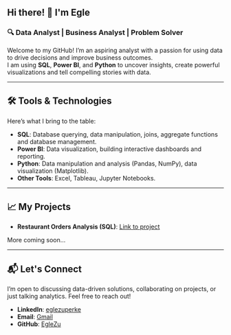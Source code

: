 
## Hi there! 👋 I'm Egle


### 🔍 Data Analyst | Business Analyst | Problem Solver

Welcome to my GitHub! I’m an aspiring analyst with a passion for using data to drive decisions and improve business outcomes. <br>
I am using **SQL**, **Power BI**, and **Python** to uncover insights, create powerful visualizations and tell compelling stories with data.

---

## 🛠 Tools & Technologies

Here’s what I bring to the table:

- **SQL**: Database querying, data manipulation, joins, aggregate functions and database management.
- **Power BI**: Data visualization, building interactive dashboards and reporting.
- **Python**: Data manipulation and analysis (Pandas, NumPy), data visualization (Matplotlib).
- **Other Tools**: Excel, Tableau, Jupyter Notebooks.

---

## 📈 My Projects

- **Restaurant Orders Analysis (SQL)**: [Link to project](https://github.com/EgleZu/Restaurant-orders-analysis)

More coming soon...

---

## 📬 Let's Connect

I’m open to discussing data-driven solutions, collaborating on projects, or just talking analytics. Feel free to reach out!

- **LinkedIn**: [eglezuperke](https://www.linkedin.com/in/eglezuperke/)
- **Email**: [Gmail](egle.zuperke@gmail.com)
- **GitHub**: [EgleZu](https://github.com/EgleZu/)





<!---

- 👋 Hi, I’m @EgleZu
- 👀 I’m interested in ...
- 🌱 I’m currently learning ...
- 💞️ I’m looking to collaborate on ...
- 📫 How to reach me ...
- 😄 Pronouns: ...
- ⚡ Fun fact: ...

EgleZu/EgleZu is a ✨ special ✨ repository because its `README.md` (this file) appears on your GitHub profile.
You can click the Preview link to take a look at your changes.
--->
